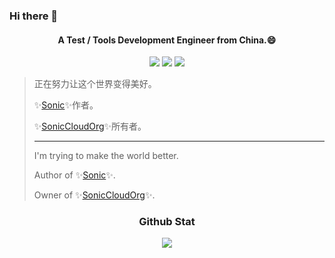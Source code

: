 ### Hi there 👋

<h4 align="center">A Test / Tools Development Engineer from China.😄</h4>
<p align="center">
<img src="https://visitor-badge.laobi.icu/badge?page_id=ZhouYixun.ZhouYixun" />
<img src="https://img.shields.io/github/followers/ZhouYixun?color=c780fa" />
<img src="https://img.shields.io/badge/-291028775@qq.com-c14438?style=flat&logo=Gmail&logoColor=white" />
</p>

> 正在努力让这个世界变得美好。
> 
> ✨[Sonic](https://sonic-cloud.gitee.io)✨作者。
> 
> ✨[SonicCloudOrg](https://github.com/SonicCloudOrg)✨所有者。
>
> ---
>
> I'm trying to make the world better.
> 
> Author of ✨[Sonic](https://sonic-cloud.gitee.io)✨. 
> 
> Owner of ✨[SonicCloudOrg](https://github.com/SonicCloudOrg)✨.

<h3 align="center">Github Stat</h3>
<p align="center">
<img src="https://github-readme-stats-one-bice.vercel.app/api?username=ZhouYixun&show_icons=true&count_private=true&role=OWNER,ORGANIZATION_MEMBER,COLLABORATOR&theme=bright&line_height=33" />
</p>
